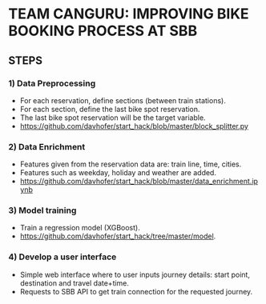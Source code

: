 #  TEAM CANGURU: IMPROVING BIKE BOOKING PROCESS AT SBB

## STEPS

### 1) Data Preprocessing

* For each reservation, define sections (between train stations).
* For each section, define the last bike spot reservation.
* The last bike spot reservation will be the target variable.
* https://github.com/davhofer/start_hack/blob/master/block_splitter.py

### 2) Data Enrichment

* Features given from the reservation data are: train line, time, cities.
* Features such as weekday, holiday and weather are added.
* https://github.com/davhofer/start_hack/blob/master/data_enrichment.ipynb

### 3) Model training

* Train a regression model (XGBoost).
* https://github.com/davhofer/start_hack/tree/master/model.

### 4) Develop a user interface

* Simple web interface where to user inputs journey details: start point, destination and travel date+time.
* Requests to SBB API to get train connection for the requested journey.
